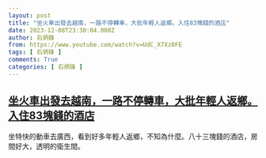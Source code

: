 ```yaml
---
layout: post
title: "坐火車出發去越南，一路不停轉車，大批年輕人返鄉。入住83塊錢的酒店"
date: 2023-12-08T23:30:04.000Z
author: 石炳鋒
from: https://www.youtube.com/watch?v=UdC_X7Xz0FE
tags: [ 石炳锋 ]
comments: True
categories: [ 石炳锋 ]
---
```

<!--1702078204000-->
[坐火車出發去越南，一路不停轉車，大批年輕人返鄉。入住83塊錢的酒店](https://www.youtube.com/watch?v=UdC_X7Xz0FE)
------

<div>
坐特快的動車去廣西，看到好多年輕人返鄉，不知為什麼。八十三塊錢的酒店，房間好大，透明的衛生間。
</div>
